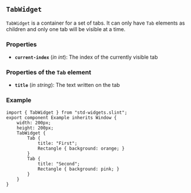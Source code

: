 <!-- Copyright © SixtyFPS GmbH <info@slint.dev> ; SPDX-License-Identifier: MIT -->
## `TabWidget`

`TabWidget` is a container for a set of tabs. It can only have `Tab` elements as children and only one tab will be visible at
a time.

### Properties

-   **`current-index`** (_in_ _int_): The index of the currently visible tab

### Properties of the `Tab` element

-   **`title`** (_in_ _string_): The text written on the tab

### Example

```slint
import { TabWidget } from "std-widgets.slint";
export component Example inherits Window {
    width: 200px;
    height: 200px;
    TabWidget {
        Tab {
            title: "First";
            Rectangle { background: orange; }
        }
        Tab {
            title: "Second";
            Rectangle { background: pink; }
        }
    }
}
```
